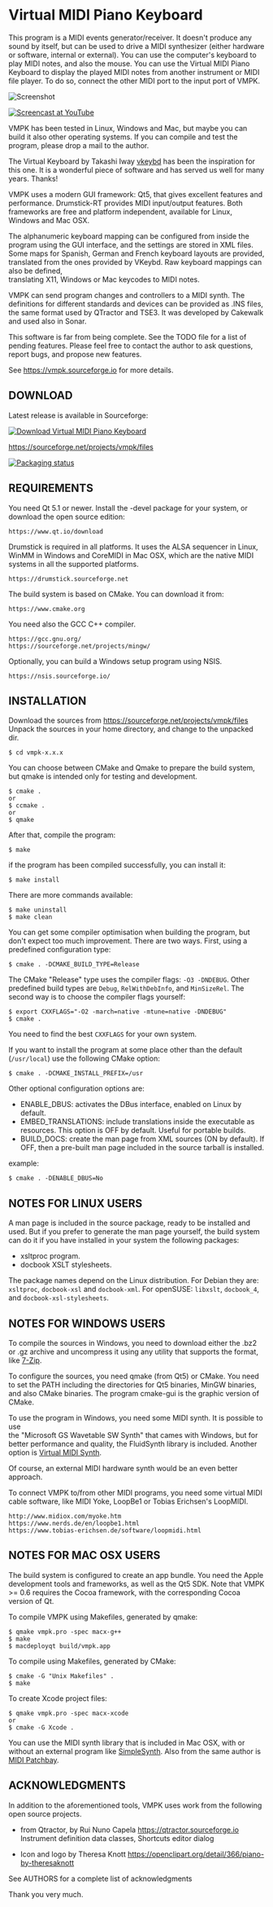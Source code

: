 # Virtual MIDI Piano Keyboard

This program is a MIDI events generator/receiver. It doesn't produce any sound
by itself, but can be used to drive a MIDI synthesizer (either hardware or
software, internal or external). You can use the computer's keyboard to play
MIDI notes, and also the mouse. You can use the Virtual MIDI Piano Keyboard
to display the played MIDI notes from another instrument or MIDI file player.
To do so, connect the other MIDI port to the input port of VMPK.

![Screenshot](https://vmpk.sourceforge.io/images/vmpk_0.8_linux.png "main window")

[![Screencast at YouTube](https://img.youtube.com/vi/3TGNSYKjEtg/0.jpg)](https://www.youtube.com/watch?v=3TGNSYKjEtg)

VMPK has been tested in Linux, Windows and Mac, but maybe you can build it also 
other operating systems. If you can compile and test the program, please drop
a mail to the author.

The Virtual Keyboard by Takashi Iway [vkeybd](https://github.com/tiwai/vkeybd) has been the inspiration for this 
one. It is a wonderful piece of software and has served us well for many years. Thanks!

VMPK uses a modern GUI framework: Qt5, that gives excellent features and
performance. Drumstick-RT provides MIDI input/output features. Both frameworks are
free and platform independent, available for Linux, Windows and Mac OSX.

The alphanumeric keyboard mapping can be configured from inside the program
using the GUI interface, and the settings are stored in XML files. Some maps
for Spanish, German and French keyboard layouts are provided, translated from
the ones provided by VKeybd. Raw keyboard mappings can also be defined,  
translating X11, Windows or Mac keycodes to MIDI notes.

VMPK can send program changes and controllers to a MIDI synth. The definitions 
for different standards and devices can be provided as .INS files, the same 
format used by QTractor and TSE3. It was developed by Cakewalk and used also 
in Sonar.

This software is far from being complete. See the TODO file for a list of 
pending features. Please feel free to contact the author to ask questions, 
report bugs, and propose new features. 

See https://vmpk.sourceforge.io for more details.

## DOWNLOAD

Latest release is available in Sourceforge:

[![Download Virtual MIDI Piano Keyboard](https://a.fsdn.com/con/app/sf-download-button)](https://sourceforge.net/projects/vmpk/files/latest/download)

https://sourceforge.net/projects/vmpk/files

[![Packaging status](https://repology.org/badge/vertical-allrepos/vmpk.svg)](https://repology.org/project/vmpk/versions)

## REQUIREMENTS

You need Qt 5.1 or newer. Install the -devel package for your system, or
download the open source edition:

    https://www.qt.io/download

Drumstick is required in all platforms. It uses the ALSA sequencer in Linux, 
WinMM in Windows and CoreMIDI in Mac OSX, which are the native MIDI systems in 
all the supported platforms.

    https://drumstick.sourceforge.net

The build system is based on CMake. You can download it from:

    https://www.cmake.org

You need also the GCC C++ compiler.

    https://gcc.gnu.org/
    https://sourceforge.net/projects/mingw/

Optionally, you can build a Windows setup program using NSIS.

    https://nsis.sourceforge.io/

## INSTALLATION

Download the sources from https://sourceforge.net/projects/vmpk/files
Unpack the sources in your home directory, and change to the unpacked dir.

    $ cd vmpk-x.x.x

You can choose between CMake and Qmake to prepare the build system, but qmake is
intended only for testing and development.

    $ cmake .
    or
    $ ccmake .
    or
    $ qmake

After that, compile the program:

    $ make

if the program has been compiled successfully, you can install it:

    $ make install

There are more commands available:

    $ make uninstall
    $ make clean

You can get some compiler optimisation when building the program, but don't 
expect too much improvement. There are two ways. First, using a predefined 
configuration type:

    $ cmake . -DCMAKE_BUILD_TYPE=Release

The CMake "Release" type uses the compiler flags: `-O3 -DNDEBUG`. Other 
predefined build types are `Debug`, `RelWithDebInfo`, and `MinSizeRel`.
The second way is to choose the compiler flags yourself:

    $ export CXXFLAGS="-O2 -march=native -mtune=native -DNDEBUG" 
    $ cmake .

You need to find the best `CXXFLAGS` for your own system.

If you want to install the program at some place other than the default 
(`/usr/local`) use the following CMake option:

    $ cmake . -DCMAKE_INSTALL_PREFIX=/usr

Other optional configuration options are:

* ENABLE_DBUS: activates the DBus interface, enabled on Linux by default.
* EMBED_TRANSLATIONS: include translations inside the executable as resources.
This option is OFF by default. Useful for portable builds.
* BUILD_DOCS: create the man page from XML sources (ON by default). If OFF,
then a pre-built man page included in the source tarball is installed.

example:

    $ cmake . -DENABLE_DBUS=No

## NOTES FOR LINUX USERS

A man page is included in the source package, ready to be installed and used. 
But if you prefer to generate the man page yourself, the build system can do it 
if you have installed in your system the following packages:

* xsltproc program.
* docbook XSLT stylesheets.

The package names depend on the Linux distribution. For Debian they are:
`xsltproc`, `docbook-xsl` and `docbook-xml`. For openSUSE: `libxslt`, `docbook_4`, and 
`docbook-xsl-stylesheets`.

## NOTES FOR WINDOWS USERS

To compile the sources in Windows, you need to download either the .bz2 or .gz 
archive and uncompress it using any utility that supports the format, like 
[7-Zip](https://www.7-zip.org/).

To configure the sources, you need qmake (from Qt5) or CMake. You need to set
the PATH including the directories for Qt5 binaries, MinGW binaries, and also
CMake binaries. The program cmake-gui is the graphic version of CMake.

To use the program in Windows, you need some MIDI synth. It is possible to use  
the "Microsoft GS Wavetable SW Synth" that cames with Windows, but for better
performance and quality, the FluidSynth library is included. Another option
is [Virtual MIDI Synth](https://coolsoft.altervista.org/en/virtualmidisynth).

Of course, an external MIDI hardware synth would be an even better approach. 

To connect VMPK to/from other MIDI programs, you need some virtual MIDI cable 
software, like MIDI Yoke, LoopBe1 or Tobias Erichsen's LoopMIDI.

    http://www.midiox.com/myoke.htm
    https://www.nerds.de/en/loopbe1.html
    https://www.tobias-erichsen.de/software/loopmidi.html

## NOTES FOR MAC OSX USERS

The build system is configured to create an app bundle. You need the Apple 
development tools and frameworks, as well as the Qt5 SDK. Note that VMPK >= 0.6
requires the Cocoa framework, with the corresponding Cocoa version of Qt.

To compile VMPK using Makefiles, generated by qmake:

    $ qmake vmpk.pro -spec macx-g++
    $ make
    $ macdeployqt build/vmpk.app

To compile using Makefiles, generated by CMake:

    $ cmake -G "Unix Makefiles" .
    $ make

To create Xcode project files:

    $ qmake vmpk.pro -spec macx-xcode
    or
    $ cmake -G Xcode .

You can use the MIDI synth library that is included in Mac OSX, with or
without an external program like [SimpleSynth](https://notahat.com/simplesynth/).
Also from the same author is [MIDI Patchbay](https://notahat.com/midi_patchbay/).

## ACKNOWLEDGMENTS

In addition to the aforementioned tools, VMPK uses work from the following
open source projects. 

* from Qtractor, by Rui Nuno Capela 
  https://qtractor.sourceforge.io
  Instrument definition data classes, Shortcuts editor dialog

* Icon and logo by Theresa Knott
  https://openclipart.org/detail/366/piano-by-theresaknott

See AUTHORS for a complete list of acknowledgments  

Thank you very much.
